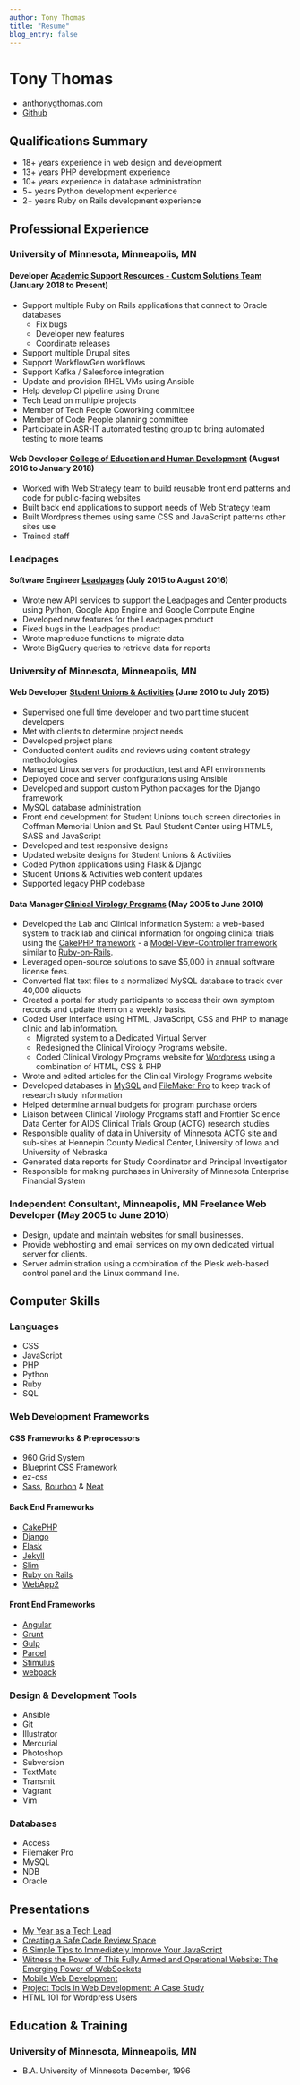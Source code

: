 ```yaml
---
author: Tony Thomas
title: "Resume"
blog_entry: false
---
```

# Tony Thomas

* [anthonygthomas.com](http://www.anthonygthomas.com)
* [Github](https://github.com/truetone)

## Qualifications Summary
  * 18+ years experience in web design and development
  * 13+ years PHP development experience
  * 10+ years experience in database administration
  * 5+ years Python development experience
  * 2+ years Ruby on Rails development experience

## Professional Experience

### University of Minnesota, Minneapolis, MN

#### Developer [Academic Support Resources - Custom Solutions Team](https://asr-custom.umn.edu/) (January 2018 to Present)

* Support multiple Ruby on Rails applications that connect to Oracle databases
    * Fix bugs
    * Developer new features
    * Coordinate releases
* Support multiple Drupal sites
* Support WorkflowGen workflows
* Support Kafka / Salesforce integration
* Update and provision RHEL VMs using Ansible
* Help develop CI pipeline using Drone
* Tech Lead on multiple projects
* Member of Tech People Coworking committee
* Member of Code People planning committee
* Participate in ASR-IT automated testing group to bring automated testing to more teams

#### Web Developer [College of Education and Human Development](http://www.cehd.umn.edu) (August 2016 to January 2018)

* Worked with Web Strategy team to build reusable front end patterns and code for public-facing websites
* Built back end applications to support needs of Web Strategy team
* Built Wordpress themes using same CSS and JavaScript patterns other sites use
* Trained staff

### Leadpages

#### Software Engineer [Leadpages](http://leadpages.net) (July 2015 to August 2016)

* Wrote new API services to support the Leadpages and Center products using Python, Google App Engine and Google Compute Engine
* Developed new features for the Leadpages product
* Fixed bugs in the Leadpages product
* Wrote mapreduce functions to migrate data
* Wrote BigQuery queries to retrieve data for reports

### University of Minnesota, Minneapolis, MN

#### Web Developer [Student Unions & Activities](http://sua.umn.edu) (June 2010 to July 2015)

* Supervised one full time developer and two part time student developers
* Met with clients to determine project needs
* Developed project plans
* Conducted content audits and reviews using content strategy methodologies
* Managed Linux servers for production, test and API environments
* Deployed code and server configurations using Ansible
* Developed and support custom Python packages for the Django framework
* MySQL database administration
* Front end development for Student Unions touch screen directories in Coffman Memorial Union and St. Paul Student Center using HTML5, SASS and JavaScript
* Developed and test responsive designs
* Updated website designs for Student Unions & Activities
* Coded Python applications using Flask & Django
* Student Unions & Activities web content updates
* Supported legacy PHP codebase

#### Data Manager [Clinical Virology Programs](http://cvp.umn.edu) (May 2005 to June 2010)

* Developed the Lab and Clinical Information System: a web-based system to track lab and clinical information for ongoing clinical trials using the [CakePHP framework](http://cakephp.org) - a [Model-View-Controller framework](http://en.wikipedia.org/wiki/Model-view-controller) similar to [Ruby-on-Rails](http://rubyonrails.org/).
* Leveraged open-source solutions to save $5,000 in annual software license fees.
* Converted flat text files to a normalized MySQL database to track over 40,000 aliquots
* Created a portal for study participants to access their own symptom records and update them on a weekly basis.
* Coded User Interface using HTML, JavaScript, CSS and PHP to manage clinic and lab information.
    * Migrated system to a Dedicated Virtual Server
    * Redesigned the Clinical Virology Programs website.
    * Coded Clinical Virology Programs website for [Wordpress](http://wordpresss.org) using a combination of HTML, CSS & PHP
* Wrote and edited articles for the Clinical Virology Programs website
* Developed databases in [MySQL](http://mysql.com) and [FileMaker Pro](http://filemaker.com) to keep track of research study information
* Helped determine annual budgets for program purchase orders
* Liaison between Clinical Virology Programs staff and Frontier Science Data Center for AIDS Clinical Trials Group (ACTG) research studies
* Responsible quality of data in University of Minnesota ACTG site and sub-sites at Hennepin County Medical Center, University of Iowa and University of Nebraska
* Generated data reports for Study Coordinator and Principal Investigator
* Responsible for making purchases in University of Minnesota Enterprise Financial System

### Independent Consultant, Minneapolis, MN Freelance Web Developer (May 2005 to June 2010)

* Design, update and maintain websites for small businesses.
* Provide webhosting and email services on my own dedicated virtual server for clients.
* Server administration using a combination of the Plesk web-based control panel and the Linux command line.

## Computer Skills

### Languages
* CSS
* JavaScript
* PHP
* Python
* Ruby
* SQL

### Web Development Frameworks
#### CSS Frameworks & Preprocessors
* 960 Grid System
* Blueprint CSS Framework
* ez-css
* [Sass](http://sass-lang.com/), [Bourbon](http://bourbon.io/) & [Neat](http://neat.bourbon.io/)

#### Back End Frameworks
* [CakePHP](http://cakephp.org/)
* [Django](https://www.djangoproject.com/)
* [Flask](http://flask.pocoo.org/)
* [Jekyll](http://jekyllrb.com/)
* [Slim](https://www.slimframework.com/)
* [Ruby on Rails](https://rubyonrails.org/)
* [WebApp2](https://webapp2.readthedocs.io/en/latest/)

#### Front End Frameworks
* [Angular](https://angularjs.org/)
* [Grunt](http://gruntjs.com/)
* [Gulp](http://gulpjs.com/)
* [Parcel](https://parceljs.org/)
* [Stimulus](https://stimulusjs.org/)
* [webpack](https://webpack.js.org/)

### Design & Development Tools
* Ansible
* Git
* Illustrator
* Mercurial
* Photoshop
* Subversion
* TextMate
* Transmit
* Vagrant
* Vim

### Databases
* Access
* Filemaker Pro
* MySQL
* NDB
* Oracle

## Presentations

* [My Year as a Tech Lead](https://docs.google.com/presentation/d/1EuArotUtqIEgNM8tkew8K8O-skx99kbGZ3NuVI-_v_I/edit?usp=sharing)
* [Creating a Safe Code Review Space](https://docs.google.com/presentation/d/1EnIxyPQ0djwZWjAQvn3dp2pzoxZgPQeOn6J9EIkBgfA/edit?usp=sharing)
* [6 Simple Tips to Immediately Improve Your JavaScript](http://truetone.github.io/reveal.js/presentations/js/tips/)
* [Witness the Power of This Fully Armed and Operational Website: The Emerging Power of WebSockets](http://truetone.github.io/fullyarmedandoperational-presentation/#/title)
* [Mobile Web Development](http://www.slideshare.net/truetone/sua-mobile-development)
* [Project Tools in Web Development: A Case Study](http://www.slideshare.net/kmloomis/minne-webcon-2011v5)
* HTML 101 for Wordpress Users

## Education & Training

### University of Minnesota, Minneapolis, MN
* B.A. University of Minnesota December, 1996
